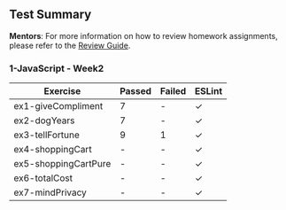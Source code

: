 ## Test Summary

**Mentors**: For more information on how to review homework assignments, please refer to the [Review Guide](https://github.com/HackYourFuture/mentors/blob/main/assignment-support/review-guide.md).

### 1-JavaScript - Week2

|       Exercise       | Passed | Failed | ESLint |
|----------------------|--------|--------|--------|
| ex1-giveCompliment   |   7    |   -    |   ✓    |
| ex2-dogYears         |   7    |   -    |   ✓    |
| ex3-tellFortune      |   9    |   1    |   ✓    |
| ex4-shoppingCart     |   -    |   -    |   ✓    |
| ex5-shoppingCartPure |   -    |   -    |   ✓    |
| ex6-totalCost        |   -    |   -    |   ✓    |
| ex7-mindPrivacy      |   -    |   -    |   ✓    |
